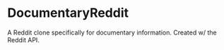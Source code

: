 # DocumentaryReddit
A Reddit clone specifically for documentary information. Created w/ the Reddit API.
